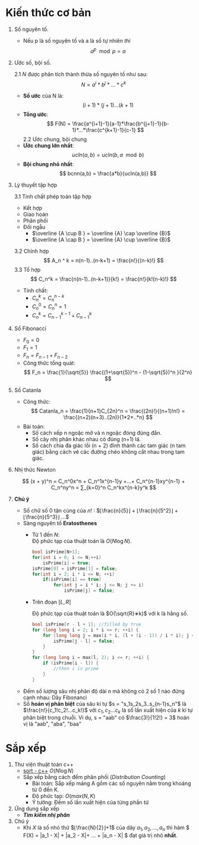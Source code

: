 # Kiến thức cơ bản
1. Số nguyên tố.
   - Nếu p là số nguyên tố và a là số tự nhiên *thì* 
    $$ 
    a^p \mod p = a 
    $$

2. Ước số, bội số. 
  
    2.1 $N$ được phân tích thành thừa số nguyên tố như sau:
    $$
    N = a^i * b^j * ... * c^k 
    $$
   - **Số ước** của N là:
    $$ 
    (i+1)*(j+1)...(k+1)
    $$
   - **Tổng ước**:
    $$
    F(N) = \frac{a^{i+1}-1}{a-1}*\frac{b^{j+1}-1}{b-1}*...*\frac{c^{k+1}-1}{c-1}
    $$
    2.2 Ước chung, bội chung
    - **Ước chung lớn nhất**: 
    $$
    ucln(a,b) = ucln(b,a\mod b)
    $$
    - **Bội chung nhỏ nhất**:
    $$
    bcnn(a,b) = \frac{a*b}{ucln(a,b)}
    $$
3. Lý thuyết tập hợp
    
    3.1  Tính chất phép toán tập hợp
    - Kết hợp
    - Giao hoán
    - Phân phối
    - Đối ngẫu
      - $\overline {A \cup B } = \overline {A} \cap \overline {B}$
      - $\overline {A \cap B } = \overline {A} \cup \overline {B}$
  
    3.2 Chỉnh hợp
    $$
    A_n ^ k = n(n-1)..(n-k+1) = \frac{n!}{(n-k)!}
    $$
    3.3 Tổ hợp
    $$
    C_n^k = \frac{n(n-1)..(n-k+1)}{k!} = \frac{n!}{k!(n-k)!}
    $$
    - Tính chất:
      - $C_n^k = C_n^{n-k}$
      - $C_n^0 = C_n^n = 1$
      - $C_n^k = C_{n-1}^{k-1} + C_{n-1}^k$
4. Số Fibonacci
   - $F_0 = 0$
   - $F_1 = 1$
   - $F_n = F_{n-1} + F_{n-2}$ 
   - Công thức tổng quát:
    $$
    F_n = \frac{1}{\sqrt{5}} \frac{(1+\sqrt{5})^n - (1-\sqrt{5})^n }{2^n}
    $$
5. Số  Catanla
    - Công thức:
    $$
    Catanla_n = \frac{1}{n+1}C_{2n}^n = \frac{(2n)!}{(n+1)!n!} = \frac{(n+2)(n+3)..(2n)}{1*2*..*n}
    $$
    - Bài toán:
      - Số cách xếp n ngoặc mở và n ngoặc đóng đúng đắn.
      - Số cây nhị phân khác nhau có đúng (n+1) lá.
      - Số cách chia đa giác lồi (n + 2) đỉnh thành các tam giác (n tam giác) bằng cách vẻ các đường chéo không cắt nhau trong tam giác.
6. Nhị thức Newton
    
    $$ (x + y)^n = C_n^0x^n + C_n^1x^{n-1}y +...+ C_n^{n-1}xy^{n-1} + C_n^ny^n = ∑_{k=0}^n C_n^kx^{n-k}y^k $$
7. **Chú ý**
   - Số chữ số 0 tận cùng của $n!$ :    $⌊\frac{n}{5}⌋ + ⌊\frac{n}{5^2}⌋ + ⌊\frac{n}{5^3}⌋ ...$
   - Sàng nguyên tố  **Eratosthenes**
     - Từ 1 đến $N$:  
        Độ phức tạp của thuật toán là $O(N\log{N})$.
        ````c++
        bool isPrime[N+1];
        for(int i = 0; i <= N;++i) 
            isPrime[i] = true;
        isPrime[0] = isPrime[1] = false;
        for(int i = 2; i * i <= N; ++i)
            if(isPrime[i] == true)
                for(int j = i * i; j <= N; j += i)
                    isPrime[j] = false;
        ````
     - Trên đoạn $[L,R]$
        
        Độ phức tạp của thuật toán là $O(\sqrt{R}∗k)$ với k là hằng số.
        ````c++
        bool isPrime[r - l + 1]; //filled by true
        for (long long i = 2; i * i <= r; ++i) {
            for (long long j = max(i * i, (l + (i - 1)) / i * i); j <= r; j += i) {
                isPrime[j - l] = false;
            }
        }
        for (long long i = max(l, 2); i <= r; ++i) {
            if (isPrime[i - l]) {
                //then i is prime
            }
        }
        ````
    - Đếm số lượng sâu nhị phân độ dài n mà không có 2 số 1 nào đứng cạnh nhau: Dãy Fibonanci
    - Số **hoán vị phân biệt** của sâu kí tự $s = "s_1s_2s_3..s_{n-1}s_n"$ là 
    $\frac{n!}{c_1!c_2!...c_k!}$ với $c_1, c_2...c_k$ là số lần xuất hiện của $k$ kí tự phân biệt trong chuỗi. Ví dụ, s = "aab" có $\frac{3!}{1!2!} = 3$ hoán vị là "aab", "aba", "baa"



# Sắp xếp
1. Thư viện thuật toán c++ 
   - [sort - c++](http://www.cplusplus.com/reference/algorithm/sort/) $O(N\log{N})$
   - Sắp xếp bằng cách đếm phân phối (*Distribution Counting*)
     - Bài toán: Sắp xếp mảng A gồm các số nguyên nằm trong khoảng từ 0 đến K.
     - Độ phức tạp:  $O(max(N,K)$
     - Ý tưởng: Đếm số lần xuất hiện của từng phần tử 
2. Ứng dụng sắp xếp
   - ***Tìm kiếm nhị phân***
3. Chú ý
   -    Khi $X$ là số nhỏ thứ $⌊\frac{N}{2}⌋+1$ của dãy $a_1, a_2, ..., a_n$ thì hàm 
    $
    F(X) = |a_1 - X| + |a_2 - X|+ ... + |a_n - X|
    $
    đạt giá trị nhỏ **nhất**.

#
